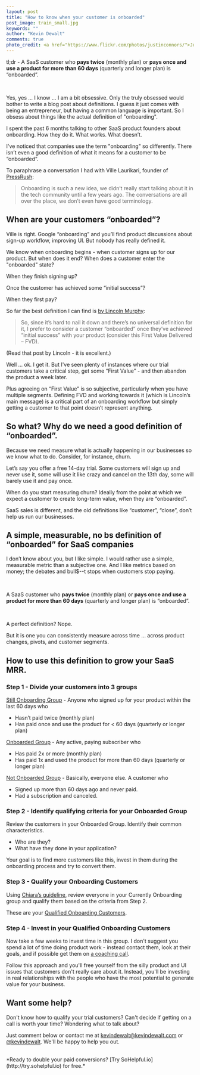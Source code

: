 ```yaml
---
layout: post
title: "How to know when your customer is onboarded"
post_image: train_small.jpg
keywords: ""
author: "Kevin Dewalt"
comments: true
photo_credit: <a href="https://www.flickr.com/photos/justinconnors/">Justin Connors</a>
---
```

tl;dr - A SaaS customer who **pays twice** (monthly plan) or **pays once and use a product for more than 60 days** (quarterly and longer plan) is “onboarded”.

<br>

 Yes, yes ... I know ... I am a bit obsessive. Only the truly obsessed would bother to write a blog post about definitions. I guess it just comes with being an entrepreneur, but having a common language is important. So I obsess about things like the actual definition of "onboarding".

I spent the past 6 months talking to other SaaS product founders about onboarding. How they do it. What works. What doesn’t.

I've noticed that companies use the term "onboarding" so differently. There isn’t even a good definition of what it means for a customer to be “onboarded”.

To paraphrase a conversation I had with Ville Laurikari, founder of [PressRush](https://www.pressrush.com/):

> Onboarding is such a new idea, we didn’t really start talking about it in the tech community until a few years ago. The conversations are all over the place, we don’t even have good terminology.

## When are your customers “onboarded”?

Ville is right. Google “onboarding” and you’ll find product discussions about sign-up workflow, improving UI. But nobody has really defined it.

We know when onboarding begins - when customer signs up for our product. But when does it end? When does a customer enter the "onboarded" state?

When they finish signing up?

Once the customer has achieved some “initial success”?

When they first pay?

So far the best definition I can find is [by Lincoln Murphy](http://sixteenventures.com/customer-onboarding):

> So, since it’s hard to nail it down and there’s no universal definition for it, I prefer to consider a customer “onboarded” once they’ve achieved “initial success” with your product (consider this First Value Delivered – FVD).

(Read that post by Lincoln - it is excellent.)

Well … ok. I get it. But I've seen plenty of instances where our trial customers take a critical step, get some “First Value” - and then abandon the product a week later.

Plus agreeing on “First Value” is so subjective, particularly when you have multiple segments. Defining FVD and working towards it (which is Lincoln’s main message) is a critical part of an onboarding workflow but simply getting a customer to that point doesn’t represent anything.

## So what? Why do we need a good definition of “onboarded”.

Because we need measure what is actually happening in our businesses so we know what to do. Consider, for instance, churn.

Let’s say you offer a free 14-day trial. Some customers will sign up and never use it, some will use it like crazy and cancel on the 13th day, some will barely use it and pay once.

When do you start measuring churn?  Ideally from the point at which we expect a customer to create long-term value, when they are “onboarded”.

SaaS sales is different, and the old definitions like “customer”, “close”, don’t help us run our businesses.

## A simple, measurable, no bs definition of “onboarded” for SaaS companies

I don’t know about you, but I like simple. I would rather use a simple, measurable metric than a subjective one. And I like metrics based on money; the debates and bull$--t stops when customers stop paying.

<br>

A SaaS customer who <strong>pays twice</strong> (monthly plan) or **pays once and use a product for more than 60 days** (quarterly and longer plan) is “onboarded”.

<br>

A perfect definition? Nope.

But it is one you can consistently measure across time … across product changes, pivots, and customer segments.

## How to use this definition to grow your SaaS MRR.

### Step 1 - Divide your customers into 3 groups

<u>Still Onboarding Group</u> - Anyone who signed up for your product within the last 60 days who

* Hasn’t paid twice (monthly plan)
* Has paid once and use the product for < 60 days (quarterly or longer plan)

<u>Onboarded Group</u> - Any active, paying subscriber who

* Has paid 2x or more (monthly plan)
* Has paid 1x and used the product for more than 60 days (quarterly or longer plan)

<u>Not Onboarded Group</u> - Basically, everyone else. A customer who

* Signed up more than 60 days ago and never paid.
* Had a subscription and canceled.

### Step 2 - Identify qualifying criteria for your Onboarded Group

Review the customers in your Onboarded Group. Identify their common characteristics.

* Who are they?
* What have they done in your application?

Your goal is to find more customers like this, invest in them during the onboarding process and try to convert them.

### Step 3 - Qualify your Onboarding Customers

Using [Chiara’s guideline]({{site.blogroot}}/qualify), review everyone in your Currently Onboarding group and qualify them based on the criteria from Step 2.

These are your <u>Qualified Onboarding Customers</u>.

### Step 4 - Invest in your Qualified Onboarding Customers

Now take a few weeks to invest time in this group. I don't suggest you spend a lot of time doing product work - instead contact them, look at their goals, and if possible get them on [a coaching call]({{site.blogroot}}/hire-coaches-to-do-saas-onboarding/).

Follow this approach and you'll free yourself from the silly product and UI issues that customers don't really care about it. Instead, you'll be investing in real relationships with the people who have the most potential to generate value for your business.

## Want some help?

Don't know how to qualify your trial customers? Can't decide if getting on a call is worth your time? Wondering what to talk about?

Just comment below or contact me at kevindewalt@kevindewalt.com or [@kevindewalt](http://twitter.com/kevindewalt).  We'll be happy to help you out.

<br>
*Ready to double your paid conversions? [Try SoHelpful.io](http://try.sohelpful.io) for free.*